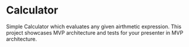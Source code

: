 # Calculator

Simple Calculator which evaluates any given airthmetic expression. This project showcases MVP architecture
and tests for your presenter in MVP architecture.
